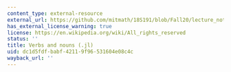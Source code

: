 ```yaml
---
content_type: external-resource
external_url: https://github.com/mitmath/18S191/blob/Fall20/lecture_notebooks/week5/verbs-and-nouns.jl
has_external_license_warning: true
license: https://en.wikipedia.org/wiki/All_rights_reserved
status: ''
title: Verbs and nouns (.jl)
uid: dc1d5fdf-babf-4211-9f96-531604e08c4c
wayback_url: ''
---
```

